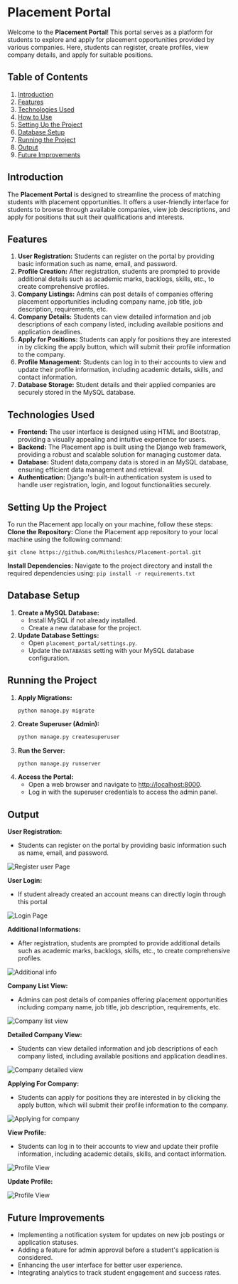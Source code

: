 # Placement Portal
Welcome to the **Placement Portal**! This portal serves as a platform for students to explore and apply for placement opportunities provided by various companies. Here, students can register, create profiles, view company details, and apply for suitable positions.

## Table of Contents
1. [Introduction](#introduction)
2. [Features](#features)
3. [Technologies Used](#technologies-used)
4. [How to Use](#how-to-use)
5. [Setting Up the Project](#setting-up-the-project)
6. [Database Setup](#database-setup)
7. [Running the Project](#running-the-project)
8. [Output](#output)
9. [Future Improvements](#future-improvements)


##  Introduction
The **Placement Portal** is designed to streamline the process of matching students with placement opportunities. It offers a user-friendly interface for students to browse through available companies, view job descriptions, and apply for positions that suit their qualifications and interests.

## Features
1. **User Registration:** Students can register on the portal by providing basic information such as name, email, and password.
2. **Profile Creation:** After registration, students are prompted to provide additional details such as academic marks, backlogs, skills, etc., to create comprehensive profiles.
3. **Company Listings:** Admins can post details of companies offering placement opportunities including company name, job title, job description, requirements, etc.
4. **Company Details:** Students can view detailed information and job descriptions of each company listed, including available positions and application deadlines.
5. **Apply for Positions:** Students can apply for positions they are interested in by clicking the apply button, which will submit their profile information to the company.
6. **Profile Management:** Students can log in to their accounts to view and update their profile information, including academic details, skills, and contact information.
7. **Database Storage:** Student details and their applied companies are securely stored in the MySQL database.

## Technologies Used
- **Frontend:** The user interface is designed using HTML and Bootstrap, providing a visually appealing and intuitive experience for users.
- **Backend:** The Placement app is built using the Django web framework, providing a robust and scalable solution for managing customer data.
- **Database:** Student data,company data is stored in an MySQL database, ensuring efficient data management and retrieval.
- **Authentication:**  Django's built-in authentication system is used to handle user registration, login, and logout functionalities securely.

##  Setting Up the Project

To run the Placement app locally on your machine, follow these steps:
**Clone the Repository:** Clone the Placement app repository to your local machine using the following command:

   ```
   git clone https://github.com/Mithileshcs/Placement-portal.git
   ```
 

**Install Dependencies:** Navigate to the project directory and install the required dependencies using:
    ```
    pip install -r requirements.txt
    ```

## Database Setup
1. **Create a MySQL Database:**
    - Install MySQL if not already installed.
    - Create a new database for the project.
2. **Update Database Settings:**
    - Open `placement_portal/settings.py`.
    - Update the `DATABASES` setting with your MySQL database configuration.

## Running the Project
1. **Apply Migrations:**
    ```
    python manage.py migrate
    ```
2. **Create Superuser (Admin):**
    ```bash
    python manage.py createsuperuser
    ```
3. **Run the Server:**
    ```bash
    python manage.py runserver
    ```
4. **Access the Portal:**
    - Open a web browser and navigate to [http://localhost:8000](http://localhost:8000).
    - Log in with the superuser credentials to access the admin panel.




  ## Output

 **User Registration:**
   - Students can register on the portal by providing basic information such as name, email, and password.

  ![Register user Page](placement_reg.png)


 **User Login:**
   - If student already created an account means can directly login through this portal

  ![Login Page](placement_login.png)


 **Additional Informations:**
   - After registration, students are prompted to provide additional details such as academic marks, backlogs, skills, etc., to create comprehensive profiles.

  ![Additional info](placement_add_profiledetails.png)


 **Company List View:**
   - Admins can post details of companies offering placement opportunities including company name, job title, job description, requirements, etc.

  ![Company list view](placement_view_com.png)
 

 **Detailed Company View:**
   - Students can view detailed information and job descriptions of each company listed, including available positions and application deadlines.

  ![Company detailed view](placement_view_comdetails.png)


 **Applying For Company:**
   - Students can apply for positions they are interested in by clicking the apply button, which will submit their profile information to the company.

  ![Applying for company](placement_apply_company.png)


 **View Profile:**
   - Students can log in to their accounts to view and update their profile information, including academic details, skills, and contact information.

  ![Profile View](placement_view_profile.png)


 **Update Profile:**

  ![Profile View](placement_update_profile.png)




##  Future Improvements
- Implementing a notification system for updates on new job postings or application statuses.
- Adding a feature for admin approval before a student's application is considered.
- Enhancing the user interface for better user experience.
- Integrating analytics to track student engagement and success rates.

